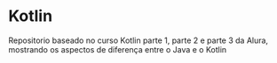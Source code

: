# Kotlin

Repositorio baseado no curso Kotlin parte 1, parte 2 e parte 3 da Alura, mostrando os aspectos de diferença entre o Java e o Kotlin
